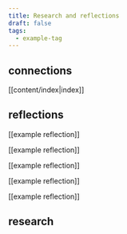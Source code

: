```yaml
---
title: Research and reflections
draft: false
tags:
  - example-tag
---
```


## connections
[[content/index|index]]

## reflections
[[example reflection]]

[[example reflection]]

[[example reflection]]

[[example reflection]]

[[example reflection]]

## research